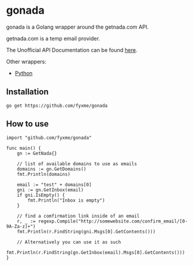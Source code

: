 # gonada

gonada is a Golang wrapper around the getnada.com API. 

getnada.com is a temp email provider.

The Unofficial API Documentation can be found [here](https://github.com/fyxme/pynada).

Other wrappers:
- [Python](https://github.com/fyxme/pynada)

## Installation

`go get https://github.com/fyxme/gonada`

## How to use

```Golang
import "github.com/fyxme/gonada"

func main() {
    gn := GetNada{}

    // list of available domains to use as emails
    domains := gn.GetDomains()
    fmt.Println(domains)
    
    email := "test" + domains[0]
    gni := gn.GetInbox(email)
    if gni.IsEmpty() {
        fmt.Println("Inbox is empty")
    }
    
    // find a comfirmation link inside of an email
    r, _ := regexp.Compile("http://somewebsite.com/confirm_email/[0-9A-Za-z]+")
    fmt.Println(r.FindString(gni.Msgs[0].GetContents()))

    // Alternatively you can use it as such
    fmt.Println(r.FindString(gn.GetInbox(email).Msgs[0].GetContents()))
}
```

